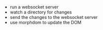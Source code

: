 - run a websocket server
- watch a directory for changes
- send the changes to the websocket server
- use morphdom to update the DOM
